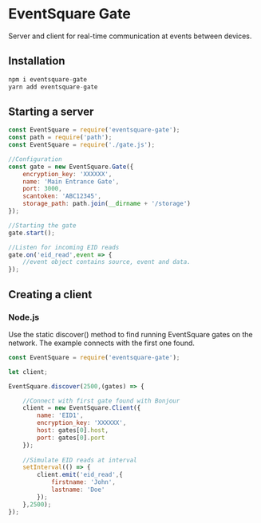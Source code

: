 # EventSquare Gate

Server and client for real-time communication at events between devices.

## Installation

```js
npm i eventsquare-gate
yarn add eventsquare-gate
```

## Starting a server

```js
const EventSquare = require('eventsquare-gate');
const path = require('path');
const EventSquare = require('./gate.js');

//Configuration
const gate = new EventSquare.Gate({
    encryption_key: 'XXXXXX',
    name: 'Main Entrance Gate',
    port: 3000,
    scantoken: 'ABC12345',
    storage_path: path.join(__dirname + '/storage')
});

//Starting the gate
gate.start();

//Listen for incoming EID reads
gate.on('eid_read',event => {
    //event object contains source, event and data.
});

```

## Creating a client

### Node.js

Use the static discover() method to find running EventSquare gates on the network. The example connects with the first one found.

```js
const EventSquare = require('eventsquare-gate');

let client;

EventSquare.discover(2500,(gates) => {

	//Connect with first gate found with Bonjour
    client = new EventSquare.Client({
        name: 'EID1',
        encryption_key: 'XXXXXX',
        host: gates[0].host,
        port: gates[0].port
    });
    
    //Simulate EID reads at interval
    setInterval(() => {
        client.emit('eid_read',{
            firstname: 'John',
            lastname: 'Doe'
        });
    },2500);
});
```